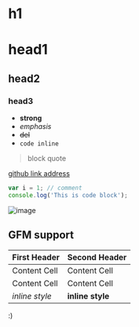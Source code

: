 # h1

# head1

## head2

### head3

- **strong**
- _emphasis_
- ~~del~~
- `code inline`

> block quote

[github link address](https://github.com/Shogobg/markdown2confluence/)

```javascript
var i = 1; // comment
console.log('This is code block');
```

![image](https://www.google.com.hk/images/branding/googlelogo/1x/googlelogo_color_272x92dp.png)

## GFM support

| First Header   | Second Header    |
| -------------- | ---------------- |
| Content Cell   | Content Cell     |
| Content Cell   | Content Cell     |
| _inline style_ | **inline style** |

:)
